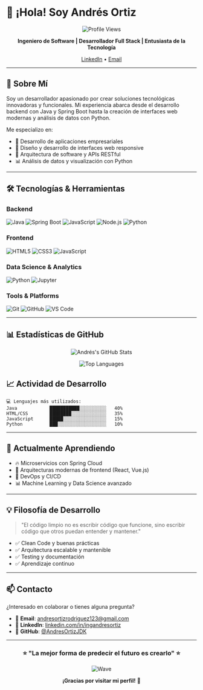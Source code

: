 # 👋 ¡Hola! Soy Andrés Ortiz

<div align="center">
  
  ![Profile Views](https://komarev.com/ghpvc/?username=AndresOrtizJDK&color=blueviolet)
  
  **Ingeniero de Software | Desarrollador Full Stack | Entusiasta de la Tecnología**
  
  [LinkedIn](https://www.linkedin.com/in/ingandresortiz/) • [Email](mailto:andresortizrodriguez123@gmail.com)
  
</div>

---

## 🚀 Sobre Mí

Soy un desarrollador apasionado por crear soluciones tecnológicas innovadoras y funcionales. Mi experiencia abarca desde el desarrollo backend con Java y Spring Boot hasta la creación de interfaces web modernas y análisis de datos con Python.

Me especializo en:
- 💼 Desarrollo de aplicaciones empresariales
- 🎨 Diseño y desarrollo de interfaces web responsive
- 🔧 Arquitectura de software y APIs RESTful
- 📊 Análisis de datos y visualización con Python

---

## 🛠️ Tecnologías & Herramientas

### Backend
![Java](https://img.shields.io/badge/Java-ED8B00?style=for-the-badge&logo=openjdk&logoColor=white)
![Spring Boot](https://img.shields.io/badge/Spring_Boot-6DB33F?style=for-the-badge&logo=spring-boot&logoColor=white)
![JavaScript](https://img.shields.io/badge/JavaScript-F7DF1E?style=for-the-badge&logo=javascript&logoColor=black)
![Node.js](https://img.shields.io/badge/Node.js-43853D?style=for-the-badge&logo=node.js&logoColor=white)
![Python](https://img.shields.io/badge/Python-3776AB?style=for-the-badge&logo=python&logoColor=white)

### Frontend
![HTML5](https://img.shields.io/badge/HTML5-E34F26?style=for-the-badge&logo=html5&logoColor=white)
![CSS3](https://img.shields.io/badge/CSS3-1572B6?style=for-the-badge&logo=css3&logoColor=white)
![JavaScript](https://img.shields.io/badge/JavaScript-F7DF1E?style=for-the-badge&logo=javascript&logoColor=black)

### Data Science & Analytics
![Python](https://img.shields.io/badge/Python-3776AB?style=for-the-badge&logo=python&logoColor=white)
![Jupyter](https://img.shields.io/badge/Jupyter-F37626?style=for-the-badge&logo=jupyter&logoColor=white)

### Tools & Platforms
![Git](https://img.shields.io/badge/Git-F05032?style=for-the-badge&logo=git&logoColor=white)
![GitHub](https://img.shields.io/badge/GitHub-100000?style=for-the-badge&logo=github&logoColor=white)
![VS Code](https://img.shields.io/badge/VS_Code-007ACC?style=for-the-badge&logo=visual-studio-code&logoColor=white)

---

## 📊 Estadísticas de GitHub

<div align="center">
  
  ![Andrés's GitHub Stats](https://github-readme-stats.vercel.app/api?username=AndresOrtizJDK&show_icons=true&theme=radical)
  
  ![Top Languages](https://github-readme-stats.vercel.app/api/top-langs/?username=AndresOrtizJDK&layout=compact&theme=radical)
  
</div>


## 📈 Actividad de Desarrollo

```text
💻 Lenguajes más utilizados:
Java            ███████████░░░░░░░░░░   40%
HTML/CSS        ████████░░░░░░░░░░░░░   35%
JavaScript      █████░░░░░░░░░░░░░░░░   15%
Python          ███░░░░░░░░░░░░░░░░░░   10%
```

---

## 🌱 Actualmente Aprendiendo

- 🔥 Microservicios con Spring Cloud
- 🎯 Arquitecturas modernas de frontend (React, Vue.js)
- 🚀 DevOps y CI/CD
- 📊 Machine Learning y Data Science avanzado

---

## 💡 Filosofía de Desarrollo

> "El código limpio no es escribir código que funcione, sino escribir código que otros puedan entender y mantener."

- ✅ Clean Code y buenas prácticas
- ✅ Arquitectura escalable y mantenible
- ✅ Testing y documentación
- ✅ Aprendizaje continuo

---

## 📫 Contacto

¿Interesado en colaborar o tienes alguna pregunta?

- 📧 **Email**: [andresortizrodriguez123@gmail.com](mailto:andresortizrodriguez123@gmail.com)
- 💼 **LinkedIn**: [linkedin.com/in/ingandresortiz](https://www.linkedin.com/in/ingandresortiz/)
- 🐙 **GitHub**: [@AndresOrtizJDK](https://github.com/AndresOrtizJDK)

---

<div align="center">
  
  ### ⭐ "La mejor forma de predecir el futuro es crearlo" ⭐
  
  ![Wave](https://raw.githubusercontent.com/mayhemantt/mayhemantt/Update/svg/Bottom.svg)
  
  **¡Gracias por visitar mi perfil!** 🚀
  
</div>
